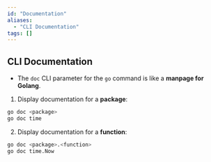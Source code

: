 ```yaml
---
id: "Documentation"
aliases:
  - "CLI Documentation"
tags: []
---
```


## CLI Documentation
+ The `doc` CLI parameter for the `go` command is like a **manpage for Golang**.
1. Display documentation for a **package**:
```bash
go doc <package>
go doc time
```
2. Display documentation for a **function**:
```bash
go doc <package>.<function>
go doc time.Now
```
